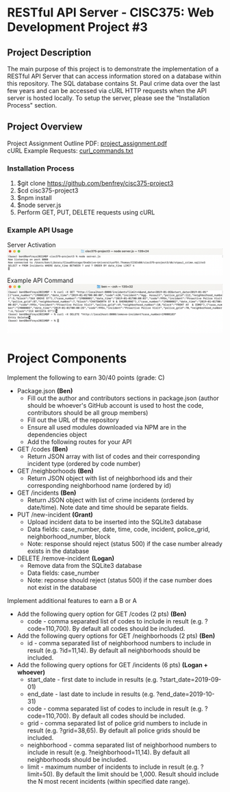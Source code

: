 # RESTful API Server - CISC375: Web Development Project #3

## Project Description

The main purpose of this project is to demonstrate the implementation of a RESTful API Server that can access information stored on a database within this repository. The SQL database contains St. Paul crime data over the last few years and can be accessed via cURL HTTP requests when the API server is hosted locally. To setup the server, please see the "Installation Process" section.

## Project Overview

Project Assignment Outline PDF: [project_assignment.pdf](/docs/project_assignment.pdf) </br>
cURL Example Requests: [curl_commands.txt](/docs/curl_commands.txt) </br>

### Installation Process
1. $git clone https://github.com/benfrey/cisc375-project3
2. $cd cisc375-project3
3. $npm install
4. $node server.js
5. Perform GET, PUT, DELETE requests using cURL

### Example API Usage
Server Activation
![Server Activation with Terminal](/docs/server_activation.png?raw=true "Server Activation with Terminal")
Example API Command
![Example API Usage with Terminal](/docs/example_usage.png?raw=true "Example API Usage")

# Project Components
Implement the following to earn 30/40 points (grade: C)
- Package.json **(Ben)**
    - Fill out the author and contributors sections in package.json (author should be whoever's GitHub account is used to host the code, contributors should be all group members)
    - Fill out the URL of the repository
    - Ensure all used modules downloaded via NPM are in the dependencies object
    - Add the following routes for your API
- GET /codes **(Ben)**
    - Return JSON array with list of codes and their corresponding incident type (ordered by code number)
- GET /neighborhoods **(Ben)**
    - Return JSON object with list of neighborhood ids and their corresponding neighborhood name (ordered by id)
- GET /incidents **(Ben)**
    - Return JSON object with list of crime incidents (ordered by date/time). Note date and time should be separate fields.
- PUT /new-incident **(Grant)**
    - Upload incident data to be inserted into the SQLite3 database
    - Data fields: case_number, date, time, code, incident, police_grid, neighborhood_number, block
    - Note: response should reject (status 500) if the case number already exists in the database
- DELETE /remove-incident **(Logan)**
    - Remove data from the SQLite3 database
    - Data fields: case_number
    - Note: reponse should reject (status 500) if the case number does not exist in the database

Implement additional features to earn a B or A
- Add the following query option for GET /codes (2 pts) **(Ben)**
    - code - comma separated list of codes to include in result (e.g. ?code=110,700). By default all codes should be included.
- Add the following query options for GET /neighborhoods (2 pts) **(Ben)**
    - id - comma separated list of neighborhood numbers to include in result (e.g. ?id=11,14). By default all neighborhoods should be included.
- Add the following query options for GET /incidents (6 pts) **(Logan + whoever)**
    - start_date - first date to include in results (e.g. ?start_date=2019-09-01)
    - end_date - last date to include in results (e.g. ?end_date=2019-10-31)
    - code - comma separated list of codes to include in result (e.g. ?code=110,700). By default all codes should be included.
    - grid - comma separated list of police grid numbers to include in result (e.g. ?grid=38,65). By default all police grids should be included.
    - neighborhood - comma separated list of neighborhood numbers to include in result (e.g. ?neighborhood=11,14). By default all neighborhoods should be included.
    - limit - maximum number of incidents to include in result (e.g. ?limit=50). By default the limit should be 1,000. Result should include the N most recent incidents (within specified date range).
